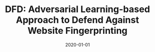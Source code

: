 ---
title: "DFD: Adversarial Learning-based Approach to Defend Against Website Fingerprinting"
collection: publications
permalink: /publication/2020-01-01-DFD-Adversarial-Learning-based-Approach-to-Defend-Against-Website-Fingerprinting
date: 2020-01-01
venue: 'In the proceedings of 39th IEEE Conference on Computer Communications, INFOCOM 2020, Toronto, ON, Canada, July 6-9, 2020'
paperurl: 'https://doi.org/10.1109/INFOCOM41043.2020.9155465'
citation: ' Ahmed Abusnaina,  Rhongho Jang,  Aminollah Khormali,  DaeHun Nyang,  David Mohaisen, &quot;DFD: Adversarial Learning-based Approach to Defend Against Website Fingerprinting.&quot; In the proceedings of 39th IEEE Conference on Computer Communications, INFOCOM 2020, Toronto, ON, Canada, July 6-9, 2020, 2020.'
---